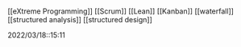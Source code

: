 # 
[[eXtreme Programming]]
[[Scrum]]
[[Lean]]
[[Kanban]]
[[waterfall]]
[[structured analysis]]
[[structured design]]

2022/03/18::15:11